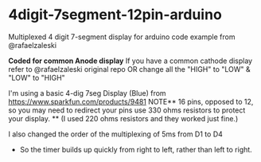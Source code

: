 4digit-7segment-12pin-arduino
=============================

Multiplexed 4 digit 7-segment display for arduino
code example from @rafaelzaleski

**Coded for common Anode display**
If you have a common cathode display refer to @rafaelzaleski original repo
OR change all the "HIGH" to "LOW" & "LOW" to "HIGH"

I'm using a basic 4-dig 7seg Display (Blue) from https://www.sparkfun.com/products/9481
NOTE** 16 pins, opposed to 12, so you may need to redirect your pins
use 330 ohms resistors to protect your display.
** (I used 220 ohms resistors and they worked just fine.)

I also changed the order of the multiplexing of 5ms from D1 to D4
 * So the timer builds up quickly from right to left, rather than left to right.
 
